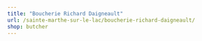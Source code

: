 ```yaml
---
title: "Boucherie Richard Daigneault"
url: /sainte-marthe-sur-le-lac/boucherie-richard-daigneault/
shop: butcher
---
```

